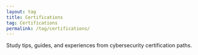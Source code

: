 ```yaml
---
layout: tag
title: Certifications
tag: Certifications
permalink: /tag/certifications/
---
```


Study tips, guides, and experiences from cybersecurity certification paths.
